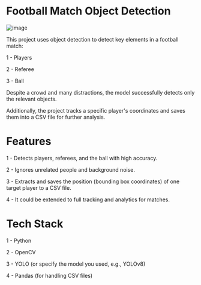 # Football Match Object Detection
![image](https://github.com/user-attachments/assets/b57a5b3b-f17f-4c7b-b390-1e389e0f5d6a)

This project uses object detection to detect key elements in a football match:

1 - Players

2 - Referee

3 - Ball

Despite a crowd and many distractions, the model successfully detects only the relevant objects.

Additionally, the project tracks a specific player's coordinates and saves them into a CSV file for further analysis.

# Features
 1 - Detects players, referees, and the ball with high accuracy.

2 - Ignores unrelated people and background noise.

3 - Extracts and saves the position (bounding box coordinates) of one target player to a CSV file.

4 - It could be extended to full tracking and analytics for matches.

# Tech Stack
1 - Python

2 - OpenCV

3 - YOLO (or specify the model you used, e.g., YOLOv8)

4 - Pandas (for handling CSV files)
